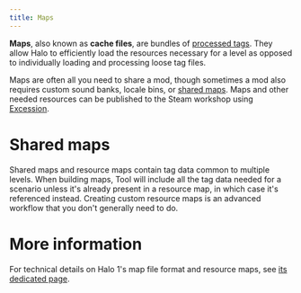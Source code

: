 ```yaml
---
title: Maps
---
```

**Maps**, also known as **cache files**, are bundles of [processed tags](~tags#tag-loading). They allow Halo to efficiently load the resources necessary for a level as opposed to individually loading and processing loose tag files.

Maps are often all you need to share a mod, though sometimes a mod also requires custom sound banks, locale bins, or [shared maps](#shared-maps). Maps and other needed resources can be published to the Steam workshop using [Excession](~).

# Shared maps
Shared maps and resource maps contain tag data common to multiple levels. When building maps, Tool will include all the tag data needed for a scenario unless it's already present in a resource map, in which case it's referenced instead. Creating custom resource maps is an advanced workflow that you don't generally need to do.

# More information
For technical details on Halo 1's map file format and resource maps, see [its dedicated page](~h1/map).